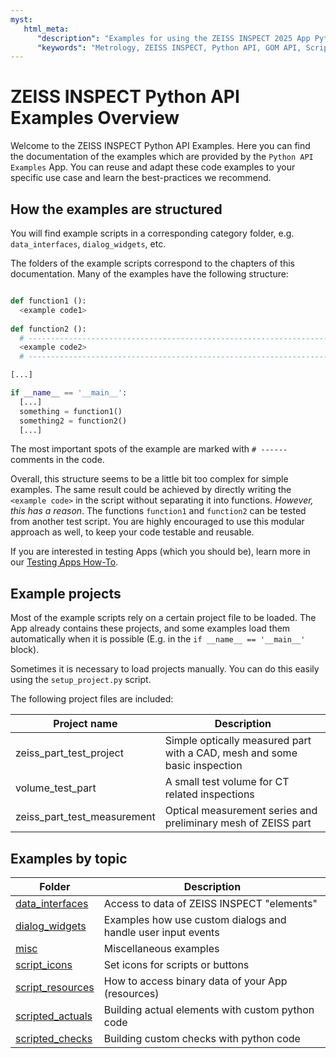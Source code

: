 ```yaml
---
myst:
   html_meta:
      "description": "Examples for using the ZEISS INSPECT 2025 App Python API"
      "keywords": "Metrology, ZEISS INSPECT, Python API, GOM API, Scripting, Add-ons, Apps, Examples"
---
```

#  ZEISS INSPECT Python API Examples Overview

Welcome to the ZEISS INSPECT Python API Examples. Here you can find the documentation of the examples which are provided by the
`Python API Examples` App. You can reuse and adapt these code examples to your specific use case and learn the best-practices we recommend.

## How the examples are structured

You will find example scripts in a corresponding category folder, e.g. `data_interfaces`, `dialog_widgets`, etc.

The folders of the example scripts correspond to the chapters of this documentation.
Many of the examples have the following structure:

```python

def function1 ():
  <example code1>
  
def function2 ():
  # -------------------------------------------------------------------------
  <example code2>
  # -------------------------------------------------------------------------

[...]

if __name__ == '__main__':
  [...]
  something = function1()
  something2 = function2()
  [...]

```

The most important spots of the example are marked with `# ------` comments in the code. 

Overall, this structure seems to be a little bit too complex for simple examples.
The same result could be achieved by directly writing the `<example code>` in the script without separating it into functions.
*However, this has a reason*. The functions `function1` and `function2` can be tested from another test script. 
You are highly encouraged to use this modular approach as well, to keep your code testable and reusable.

If you are interested in testing Apps (which you should be), learn more in our [Testing Apps How-To](../howtos/testing_apps/testing_apps.md).

## Example projects

Most of the example scripts rely on a certain project file to be loaded. The App already contains these projects, and some examples load them automatically when it is possible (E.g. in the `if __name__ == '__main__'` block).

Sometimes it is necessary to load projects manually. You can do this easily using the `setup_project.py` script.

The following project files are included:

| Project name                | Description                                                               |
| --------------------------- | ------------------------------------------------------------------------- |
| zeiss_part_test_project     | Simple optically measured part with a CAD, mesh and some basic inspection |
| volume_test_part            | A small test volume for CT related inspections                            |
| zeiss_part_test_measurement | Optical measurement series and preliminary mesh of ZEISS part             |

## Examples by topic

| Folder                                                        | Description                                                             |
| ------------------------------------------------------------- | ----------------------------------------------------------------------- |
| [data_interfaces](data_interfaces.md)                         | Access to data of ZEISS INSPECT "elements"                                        |
| [dialog_widgets](dialog_widgets.md)                           | Examples how use custom dialogs and handle user input events            |
| [misc](misc.md)                                               | Miscellaneous examples                                                  |
| [script_icons](script_icons.md)                               | Set icons for scripts or buttons                                        |
| [script_resources](script_resources.md)                       | How to access binary data of your App (resources)                       |
| [scripted_actuals](scripted_actuals.md)                       | Building actual elements with custom python code                        |
| [scripted_checks](scripted_checks.md)                         | Building custom checks with python code                                 |

 
